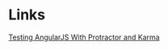 # Links
[Testing AngularJS With Protractor and Karma](http://mherman.org/blog/2015/04/09/testing-angularjs-with-protractor-and-karma-part-1/#.VcF1GJNViko)